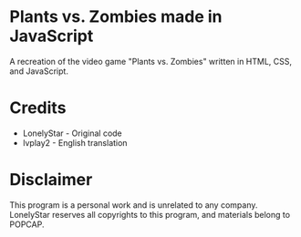# Plants vs. Zombies made in JavaScript
A recreation of the video game "Plants vs. Zombies" written in HTML, CSS, and JavaScript.

# Credits
- LonelyStar - Original code
- lvplay2 - English translation

# Disclaimer
This program is a personal work and is unrelated to any company. LonelyStar reserves all copyrights to this program, and materials belong to POPCAP.
